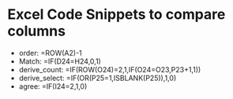 # Excel Code Snippets to compare columns
* order: =ROW(A2)-1
* Match: =IF(D24=H24,0,1)
* derive_count: =IF(ROW(O24)=2,1,IF(O24=O23,P23+1,1))
* derive_select: =IF(OR(P25=1,ISBLANK(P25)),1,0)
* agree: =IF(I24=2,1,0)

